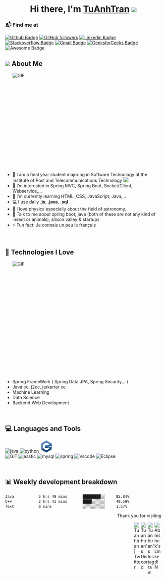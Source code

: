 
<h1 align="center">Hi there, I'm <a href="https://github.com/tuanhtran1" target="_blank">TuAnhTran</a> <img
src="https://media.giphy.com/media/hvRJCLFzcasrR4ia7z/giphy.gif" height="32" /></h1>

### 📬 Find me at
[![Github Badge](http://img.shields.io/badge/-Github-black?style=flat-square&logo=github&link=https://github.com/Defcon27/)](https://github.com/tuanhtran1/) 
[![GitHub followers](https://img.shields.io/github/followers/tuanhtran1?label=Follow&style=social)](https://github.com/tuanhtran1/?tab=follow) 
[![Linkedin Badge](https://img.shields.io/badge/-LinkedIn-blue?style=flat-square&logo=Linkedin&logoColor=white&link=https://www.linkedin.com/in/tuanhtran1/)](https://www.linkedin.com/in/hemanthkollipara)
[![Stackoverflow Badge](https://img.shields.io/badge/-Stack%20overflow-FE7A16?style=flat-square&logo=stack-overflow&logoColor=white&link=https://stackoverflow.com/users/11534375/hemanth-kollipara)](https://stackoverflow.com/users/17171888/tu-anhtran)
[![Gmail Badge](https://img.shields.io/badge/-Gmail-d14836?style=flat-square&logo=Gmail&logoColor=white&link=mailto:defcon.bingbang004@gmail.com)](mailto:bingbang004@gmail.com)
[![GeeksforGeeks Badge](https://img.shields.io/badge/-GeeksforGeeks-0F9D58?style=flat-square&logo=GeeksforGeeks&logoColor=white&link=https://auth.geeksforgeeks.org/user/tuanhtran1/articles)](https://auth.geeksforgeeks.org/user/tuanhtran1/articles)
<img src="https://cdn.rawgit.com/sindresorhus/awesome/d7305f38d29fed78fa85652e3a63e154dd8e8829/media/badge.svg" alt="Awesome Badge"/>



## <img src="https://github.com/TheDudeThatCode/TheDudeThatCode/blob/master/Assets/Developer.gif" width="45px"> About Me
<img align="right" alt="GIF" src="https://github.com/abhisheknaiidu/abhisheknaiidu/blob/master/code.gif?raw=true" width="480" height="320" />

- 🏦 I am a final year student majoring in Software Technology at the Institute of Post and Telecommunications Technology
      <img src="https://media.giphy.com/media/WUlplcMpOCEmTGBtBW/giphy.gif" width="30">
- 👀 I’m interested in Spring MVC, Spring Boot, Socket/Client, Webservice,...
- 🌱 I’m currently learning HTML, CSS, JavaScript, Java,...
- 💻 I use daily **.js**, **.java**, **.sql**
- 📖 I love physics especially about the field of astronomy.
- 💬 Talk to me about spring boot, java (both of these are not any kind of insect or animals), silicon valley & startups
- ⚡ Fun fact: Je connais un peu le français
<br>

## :rocket: Technologies I Love

<img align="right" alt="GIF" src="https://camo.githubusercontent.com/992babdffd8c74a1502de375fbdf7e4d54773242/68747470733a2f2f6d656469612e67697068792e636f6d2f6d656469612f53576f536b4e36447854737a71494b4571762f67697068792e676966" width="480-" height="380"/>

* Spring FrameWork ( Spring Data JPA, Spring Security,...)
* Java ee, j2ee, jarkartar ee
* Machine Learning
* Data Science
* Backend Web Development

<br>

## :computer: Languages and Tools
<p>
 <div>
      <img src="https://www.vectorlogo.zone/logos/java/java-icon.svg" alt="java" width="40"/> 
      <img src="https://www.vectorlogo.zone/logos/python/python-icon.svg" alt="python" width="40"/>
      <img src="https://raw.githubusercontent.com/github/explore/80688e429a7d4ef2fca1e82350fe8e3517d3494d/topics/cpp/cpp.png" alt="Cpp" width="40"/>
</div>
       <div>
      <img src="https://www.vectorlogo.zone/logos/git-scm/git-scm-icon.svg" alt="GIT" width="40" /> 
      <img src="https://www.vectorlogo.zone/logos/elastic/elastic-icon.svg" alt="eastic" width="40" />
      <img src="https://www.vectorlogo.zone/logos/mysql/mysql-icon.svg" alt="mysql" width="40" />
      <img src="https://www.vectorlogo.zone/logos/springio/springio-icon.svg" alt="spring" width="40"/>
      <img src="https://camo.githubusercontent.com/8de346520f7417f6602ca239b7d91232b4e99f8d4aa4e53dcd3896e7b8416c4d/68747470733a2f2f7974332e67677068742e636f6d2f5f713532693862554145766362374a5234652d654e547632337932415f77673573437a304e43304772477463773143524d574a534f5056485544685f626e6744307134674d7656656f413d733930302d632d6b2d63307830306666666666662d6e6f2d726a" alt="Vscode" width="40"/>
       <img src="https://camo.githubusercontent.com/73a4b318dbde04e6f1941e1472dc85a6c311cfffb92746ed1f30761837639a21/68747470733a2f2f736861726570726f6772616d6d696e672e6e65742f77702d636f6e74656e742f75706c6f6164732f323032312f30322f6b697373706e672d65636c697073652d636f6d70757465722d69636f6e732d696e74656772617465642d646576656c6f706d656e742d656e76692d65636c697073652d35616335333165303261373766302e3135373438383435313532323837323830303137342e6a7067" alt="Eclipse" width="40"/>
      </div>
</p>
<br>

<!---
tuanhtran1/tuanhtran1 is a ✨ special ✨ repository because its `README.md` (this file) appears on your GitHub profile.
You can click the Preview link to take a look at your changes.
--->

## 📊 Weekly development breakdown


```text
Java           5 hrs 49 mins       ████████░░     85.84%
C++            2 hrs 41 mins       ████░░░░░░     40.59%
Text           6 mins              ░░░░░░░░░░     1.57%
```

<p align="right">Thank you for visiting</p>
<a href="https://www.linkedin.com/in/tu-tran-071b26236/">
  <img align="right" alt="Abhishek's LinkedIN" width="22px" src="https://raw.githubusercontent.com/peterthehan/peterthehan/master/assets/linkedin.svg" />
</a>
<a href="https://www.instagram.com/tu.anhtran/">
  <img align="right" alt="Tuanhtran's Instagram" width="22px" src="https://raw.githubusercontent.com/hussainweb/hussainweb/main/icons/instagram.png" />
</a>
<a href="">
  <img align="right" alt="Tuanhtran's Discord" width="22px" src="https://raw.githubusercontent.com/peterthehan/peterthehan/master/assets/discord.svg" />
</a>
<a href="">
  <img align="right" alt="Tuanhtran | Twitter" width="22px" src="https://raw.githubusercontent.com/peterthehan/peterthehan/master/assets/twitter.svg" />
</a>

